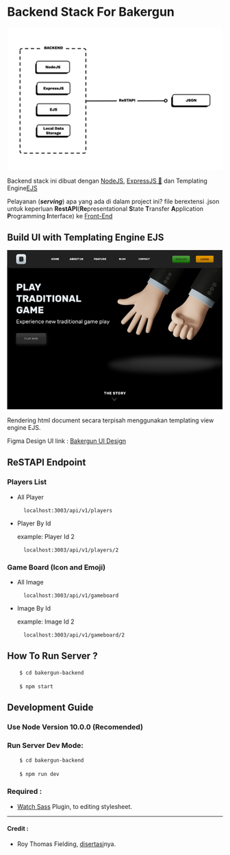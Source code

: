# Backend Stack For Bakergun

![Flow-Diagram-NodeJS-ExpressJS-EJS-WithoutDB](Flow_Diagram_NodeJS_ExpressJS_EJS_WithoutDB_sm.png)

Backend stack ini dibuat dengan [NodeJS](https://nodejs.org), [ExpressJS 🚀](https://expressjs.com) dan Templating Engine[EJS](https://ejs.co/)

Pelayanan (**_serving_**) apa yang ada di dalam project ini? file berextensi .json untuk keperluan **RestAPI**(**Re**presentational **S**tate **T**ransfer **A**pplication **P**rogramming **I**nterface) ke [Front-End](https://github.com/sanengineer/backergun)

## Build UI with Templating Engine EJS

![bakergun-ui-img](Public/assets/images/bakergun-landing-page.jpg)

Rendering html document secara terpisah menggunakan templating view engine EJS.

Figma Design UI link : [Bakergun UI Design](https://www.figma.com/file/LcJvUL3iMNdFZ9lsLu0XHq/Bakergun-UI-3D-Models-UI-UX?node-id=0%3A1)

## ReSTAPI Endpoint

### Players List

- All Player

        localhost:3003/api/v1/players

- Player By Id

  example: Player Id 2

        localhost:3003/api/v1/players/2

### Game Board (Icon and Emoji)

- All Image

        localhost:3003/api/v1/gameboard

- Image By Id

  example: Image Id 2

        localhost:3003/api/v1/gameboard/2

## How To Run Server ?

        $ cd bakergun-backend

        $ npm start

## Development Guide

### Use Node Version 10.0.0 (Recomended)

### Run Server Dev Mode:

        $ cd bakergun-backend

        $ npm run dev

### Required :

- [Watch Sass](https://marketplace.visualstudio.com/items?itemName=ritwickdey.live-sass) Plugin, to editing stylesheet.

---

#### Credit :

- Roy Thomas Fielding, [disertasi](https://www.ics.uci.edu/~fielding/pubs/dissertation/top.htm)nya.
